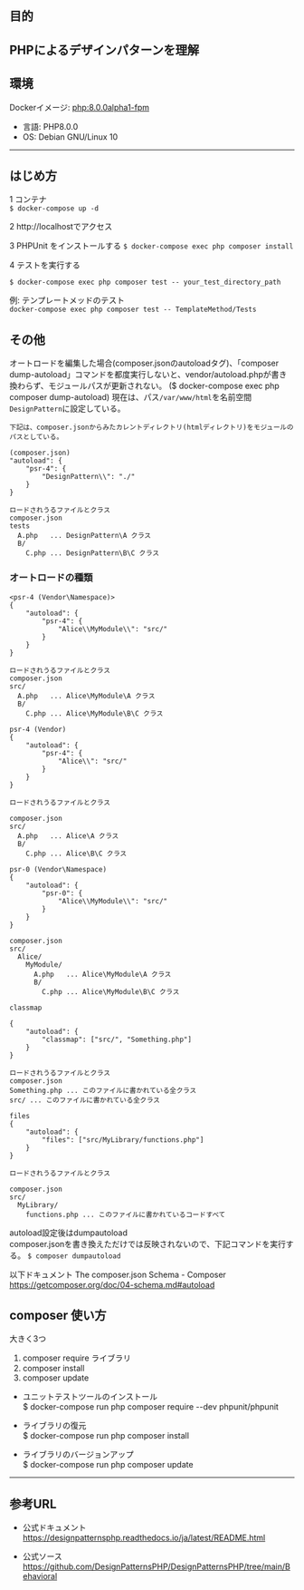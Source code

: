 ## 目的 
PHPによるデザインパターンを理解
---

## 環境
Dockerイメージ:  [php:8.0.0alpha1-fpm](https://hub.docker.com/layers/i386/php/8.0.0alpha1-fpm-alpine/images/sha256-f47c8ee10a72a210b8194fa40a240808368cbd0b658181675fac9cf33759c16a?context=explore) 
- 言語: PHP8.0.0
- OS: Debian GNU/Linux 10
---

## はじめ方

1 コンテナ  
`$ docker-compose up -d`

2 http://localhostでアクセス

3 PHPUnit をインストールする
`$ docker-compose exec php composer install`

4 テストを実行する

`$ docker-compose exec php composer test -- your_test_directory_path`  

例: テンプレートメッドのテスト  
`docker-compose exec php composer test -- TemplateMethod/Tests`

## その他
オートロードを編集した場合(composer.jsonのautoloadタグ)、「composer dump-autoload」コマンドを都度実行しないと、vendor/autoload.phpが書き換わらず、モジュールパスが更新されない。 ($ docker-compose exec php composer dump-autoload)
現在は、パス`/var/www/html`を名前空間`DesignPattern`に設定している。

```
下記は、composer.jsonからみたカレントディレクトリ(htmlディレクトリ)をモジュールのパスとしている。

(composer.json)
"autoload": {
    "psr-4": {
        "DesignPattern\\": "./"
    }
}

ロードされうるファイルとクラス
composer.json
tests
  A.php   ... DesignPattern\A クラス
  B/
    C.php ... DesignPattern\B\C クラス
```

### オートロードの種類
```
<psr-4 (Vendor\Namespace)>
{
    "autoload": {
        "psr-4": {
            "Alice\\MyModule\\": "src/"
        }
    }
}

ロードされうるファイルとクラス
composer.json
src/
  A.php   ... Alice\MyModule\A クラス
  B/
    C.php ... Alice\MyModule\B\C クラス
```

```
psr-4 (Vendor)
{
    "autoload": {
        "psr-4": {
            "Alice\\": "src/"
        }
    }
}

ロードされうるファイルとクラス

composer.json
src/
  A.php   ... Alice\A クラス
  B/
    C.php ... Alice\B\C クラス
```

```
psr-0 (Vendor\Namespace)
{
    "autoload": {
        "psr-0": {
            "Alice\\MyModule\\": "src/"
        }
    }
}

composer.json
src/
  Alice/
    MyModule/
      A.php   ... Alice\MyModule\A クラス
      B/
        C.php ... Alice\MyModule\B\C クラス
```

```
classmap

{
    "autoload": {
        "classmap": ["src/", "Something.php"]
    }
}

ロードされうるファイルとクラス
composer.json
Something.php ... このファイルに書かれている全クラス
src/ ... このファイルに書かれている全クラス

```

```
files
{
    "autoload": {
        "files": ["src/MyLibrary/functions.php"]
    }
}

ロードされうるファイルとクラス

composer.json
src/
  MyLibrary/
    functions.php ... このファイルに書かれているコードすべて

```

autoload設定後はdumpautoload  
composer.jsonを書き換えただけでは反映されないので、下記コマンドを実行する。
`$ composer dumpautoload`

以下ドキュメント The composer.json Schema - Composer
https://getcomposer.org/doc/04-schema.md#autoload


## composer 使い方
大きく3つ
1. composer require ライブラリ
2. composer install
3. composer update

- ユニットテストツールのインストール  
$ docker-compose run php composer require --dev phpunit/phpunit

- ライブラリの復元  
$ docker-compose run php composer install

- ライブラリのバージョンアップ  
$ docker-compose run php composer update
---

## 参考URL

- 公式ドキュメント  
https://designpatternsphp.readthedocs.io/ja/latest/README.html

- 公式ソース
https://github.com/DesignPatternsPHP/DesignPatternsPHP/tree/main/Behavioral